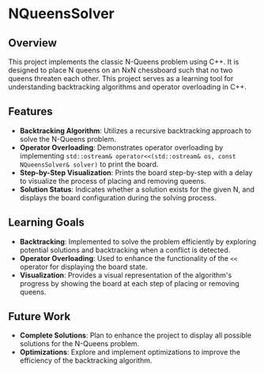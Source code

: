 # NQueensSolver

## Overview

This project implements the classic N-Queens problem using C++. It is designed to place N queens on an NxN chessboard such that no two queens threaten each other. This project serves as a learning tool for understanding backtracking algorithms and operator overloading in C++.

## Features

- **Backtracking Algorithm**: Utilizes a recursive backtracking approach to solve the N-Queens problem.
- **Operator Overloading**: Demonstrates operator overloading by implementing `std::ostream& operator<<(std::ostream& os, const NQueensSolver& solver)` to print the board.
- **Step-by-Step Visualization**: Prints the board step-by-step with a delay to visualize the process of placing and removing queens.
- **Solution Status**: Indicates whether a solution exists for the given N, and displays the board configuration during the solving process.

## Learning Goals

- **Backtracking**: Implemented to solve the problem efficiently by exploring potential solutions and backtracking when a conflict is detected.
- **Operator Overloading**: Used to enhance the functionality of the `<<` operator for displaying the board state.
- **Visualization**: Provides a visual representation of the algorithm's progress by showing the board at each step of placing or removing queens.

## Future Work

- **Complete Solutions**: Plan to enhance the project to display all possible solutions for the N-Queens problem.
- **Optimizations**: Explore and implement optimizations to improve the efficiency of the backtracking algorithm.
